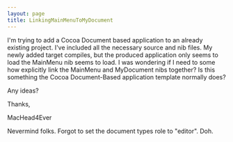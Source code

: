 ```yaml
---
layout: page
title: LinkingMainMenuToMyDocument
---
```


I'm trying to add a Cocoa Document based application to an already existing project. I've included all the necessary source and nib files. My newly added target compiles, but the produced application only seems to load the MainMenu nib seems to load. I was wondering if I need to some how explicitly link the MainMenu and MyDocument nibs together? Is this something the Cocoa Document-Based application template normally does?

Any ideas?

Thanks,

MacHead4Ever

Nevermind folks. Forgot to set the document types role to "editor". Doh.

